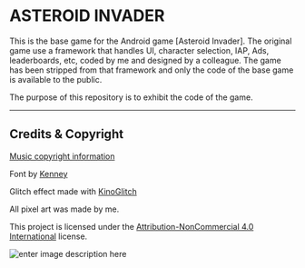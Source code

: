 ASTEROID INVADER
===================

This is the base game for the Android game [Asteroid Invader]. The original game use a framework that handles UI, character selection, IAP, Ads, leaderboards, etc, coded by me and designed by a colleague.
The game has been stripped from that framework and only the code of the base game is available to the public.

The purpose of this repository is to exhibit the code of the game.

----------


Credits & Copyright
-------------

[Music copyright information](http://jbullrich.com.ar/AsteroidInvaderCopyright.html)

Font by [Kenney](www.kenney.nl)

Glitch effect made with [KinoGlitch](https://github.com/keijiro/KinoGlitch)

All pixel art was made by me.


This project is licensed under the [Attribution-NonCommercial 4.0 International](https://creativecommons.org/licenses/by-nc/4.0/) license.

![enter image description here](https://licensebuttons.net/l/by-nc/3.0/88x31.png)